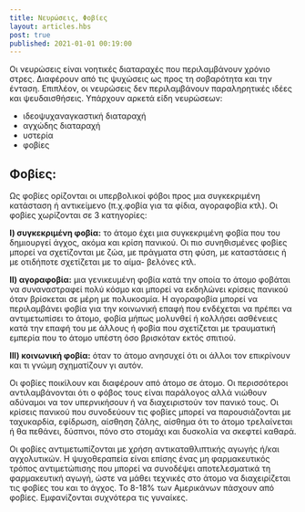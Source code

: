 ```yaml
---
title: Νευρώσεις, Φοβίες
layout: articles.hbs
post: true
published: 2021-01-01 00:19:00
---
```


Οι νευρώσεις είναι νοητικές διαταραχές που περιλαμβάνουν χρόνιο στρες. Διαφέρουν από τις ψυχώσεις ως προς τη σοβαρότητα
και την ένταση. Επιπλέον, οι νευρώσεις δεν περιλαμβάνουν παραληρητικές ιδέες και ψευδαισθήσεις. Υπάρχουν αρκετά είδη
νευρώσεων:

* ιδεοψυχαναγκαστική διαταραχή
* αγχώδης διαταραχή
* υστερία
* φοβίες

## Φοβίες:

Ως φοβίες ορίζονται οι υπερβολικοί φόβοι προς μια συγκεκριμένη κατάσταση ή αντικείμενο (π.χ.φοβία για τα φίδια,
αγοραφοβία κτλ). Οι φοβίες χωρίζονται σε 3 κατηγορίες:

**Ι) συγκεκριμένη φοβία:** το άτομο έχει μια συγκεκριμένη φοβία που του δημιουργεί άγχος, ακόμα και κρίση πανικού. Οι
πιο συνηθισμένες φοβίες μπορεί να σχετίζονται με ζώα, με πράγματα στη φύση, με καταστάσεις ή με οτιδήποτε σχετίζεται με
το αίμα- βελόνες κτλ.

**ΙΙ) αγοραφοβία:** μια γενικευμένη φοβία κατά την οποία το άτομο φοβάται να συναναστραφεί πολύ κόσμο και μπορεί να
εκδηλώνει κρίσεις πανικού όταν βρίσκεται σε μέρη με πολυκοσμία. Η αγοραφοβία μπορεί να περιλαμβάνει φοβία για την
κοινωνική επαφή που ενδέχεται να πρέπει να αντιμετωπίσει το άτομο, φοβία μήπως μολυνθεί ή κολλήσει ασθένειες κατά την
επαφή του με άλλους ή φοβία που σχετίζεται με τραυματική εμπερία που το άτομο υπέστη όσο βρισκόταν εκτός σπιτιού.

**ΙΙΙ) κοινωνική φοβία:** όταν το άτομο ανησυχεί ότι οι άλλοι τον επικρίνουν και τι γνώμη σχηματίζουν γι αυτόν.

Οι φοβίες ποικίλουν και διαφέρουν από άτομο σε άτομο. Οι περισσότεροι αντιλαμβάνονται ότι ο φόβος τους είναι παράλογος
αλλά νιώθουν αδύναμοι να τον υπερνικήσουν ή να διαχειριστούν τον πανικό τους. Οι κρίσεις πανικού που συνοδεύουν τις
φοβίες μπορεί να παρουσιάζονται με ταχυκαρδία, εφίδρωση, αίσθηση ζάλης, αίσθημα ότι το άτομο τρελαίνεται ή θα πεθάνει,
δύσπνοι, πόνο στο στομάχι και δυσκολία να σκεφτεί καθαρά.

Οι φοβίες αντιμετωπίζονται με χρήση αντικαταθλιπτικής αγωγής ή/και αγχολυτικών. Η ψυχοθεραπεία είναι επίσης ένας μη
φαρμακευτικός τρόπος αντιμετώπισης που μπορεί να συνοδέψει αποτελεσματικά τη φαρμακευτική αγωγή, ώστε να μάθει τεχνικές
στο άτομο να διαχειρίζεται τις φοβίες του και το άγχος. Το 8-18% των Αμερικάνων πάσχουν από φοβίες. Εμφανίζονται
συχνότερα τις γυναίκες.